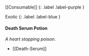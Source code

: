 [[Consumable]]
{: .label .label-purple }

Exotic
{: .label .label-blue }
#### Death Serum Potion
*A heart stopping poison.*
* [[Death-Serum]]